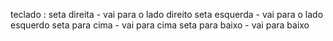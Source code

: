 teclado :
seta  direita - vai para o lado direito
seta esquerda - vai para o lado esquerdo
seta para cima - vai para cima
seta para baixo - vai para baixo

